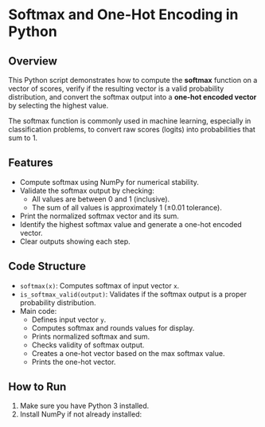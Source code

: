 # Softmax and One-Hot Encoding in Python

## Overview

This Python script demonstrates how to compute the **softmax** function on a vector of scores, verify if the resulting vector is a valid probability distribution, and convert the softmax output into a **one-hot encoded vector** by selecting the highest value.

The softmax function is commonly used in machine learning, especially in classification problems, to convert raw scores (logits) into probabilities that sum to 1.

## Features

- Compute softmax using NumPy for numerical stability.
- Validate the softmax output by checking:
  - All values are between 0 and 1 (inclusive).
  - The sum of all values is approximately 1 (±0.01 tolerance).
- Print the normalized softmax vector and its sum.
- Identify the highest softmax value and generate a one-hot encoded vector.
- Clear outputs showing each step.

## Code Structure

- `softmax(x)`: Computes softmax of input vector `x`.
- `is_softmax_valid(output)`: Validates if the softmax output is a proper probability distribution.
- Main code:
  - Defines input vector `y`.
  - Computes softmax and rounds values for display.
  - Prints normalized softmax and sum.
  - Checks validity of softmax output.
  - Creates a one-hot vector based on the max softmax value.
  - Prints the one-hot vector.

## How to Run

1. Make sure you have Python 3 installed.
2. Install NumPy if not already installed:
